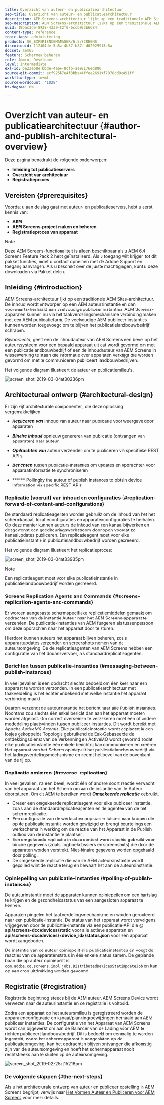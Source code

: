 ```yaml
---
title: Overzicht van auteur- en publicatiearchitectuur
seo-title: Overzicht van auteur- en publicatiearchitectuur
description: AEM Screens-architectuur lijkt op een traditionele AEM Sites-architectuur. De inhoud wordt ontworpen op een AEM auteursinstantie en dan voorwaarts-herhaald aan veelvoudige publiceer instanties. Volg deze pagina voor meer informatie over auteur en publiceer een architecturaal overzicht.
seo-description: AEM Screens-architectuur lijkt op een traditionele AEM Sites-architectuur. De inhoud wordt ontworpen op een AEM auteursinstantie en dan voorwaarts-herhaald aan veelvoudige publiceer instanties. Volg deze pagina voor meer informatie over auteur en publiceer een architecturaal overzicht.
uuid: 19bac3de-8938-4339-82f0-6ccb932b6684
content-type: reference
topic-tags: administering
products: SG_EXPERIENCEMANAGER/6.5/SCREENS
discoiquuid: 112404de-5a5a-4b37-b87c-d02029933c8a
docset: aem65
feature: Schermen beheren
role: Admin, Developer
level: Intermediate
exl-id: ba23eb8e-bbde-4a6e-8cfb-ae98176ed890
source-git-commit: acf925b7e4f3bba44ffee26919f7078dd9c491ff
workflow-type: tm+mt
source-wordcount: '1028'
ht-degree: 0%

---
```


# Overzicht van auteur- en publicatiearchitectuur {#author-and-publish-architectural-overview}

Deze pagina benadrukt de volgende onderwerpen:

* **Inleiding tot publicatieservers**
* **Overzicht van architectuur**
* **Registratieproces**

## Vereisten {#prerequisites}

Voordat u aan de slag gaat met auteur- en publicatieservers, hebt u eerst kennis van:

* **AEM**
* **AEM Screens-project maken en beheren**
* **Registratieproces van apparaat**

>[!NOTE]
>
>Deze AEM Screens-functionaliteit is alleen beschikbaar als u AEM 6.4 Screens Feature Pack 2 hebt geïnstalleerd. Als u toegang wilt krijgen tot dit pakket functies, moet u contact opnemen met de Adobe Support en toegang aanvragen. Als u beschikt over de juiste machtigingen, kunt u deze downloaden via Pakket delen.

## Inleiding {#introduction}

AEM Screens-architectuur lijkt op een traditionele AEM Sites-architectuur. De inhoud wordt ontworpen op een AEM auteursinstantie en dan voorwaarts-herhaald aan veelvoudige publiceer instanties. AEM Screens-apparaten kunnen nu via het taakverdelingsmechanisme verbinding maken met een AEM publicatiefarm. De veelvoudige AEM publiceer instanties kunnen worden toegevoegd om te blijven het publicatielandbouwbedrijf schrapen.

*Bijvoorbeeld*, geeft een de inhoudauteur van AEM Screens een bevel op het auteurssysteem voor een bepaald apparaat uit dat wordt gevormd om met een publicatielandbouwbedrijf of een de inhoudauteur van AEM Screens in wisselwerking te staan die informatie over apparaten verkrijgt die worden gevormd om met te communiceren publiceert landbouwbedrijven.

Het volgende diagram illustreert de auteur en publicatiemilieu&#39;s.

![screen_shot_2019-03-04at30236pm](assets/screen_shot_2019-03-04at30236pm.png)

## Architecturaal ontwerp {#architectural-design}

Er zijn vijf architecturale componenten, die deze oplossing vergemakkelijken:

* ***Repliceren van*** inhoud van auteur naar publicatie voor weergave door apparaten

* ***Binaire inhoud*** opnieuw genereren van publicatie (ontvangen van apparaten) naar auteur
* ***Opdrachten van*** auteur verzenden om te publiceren via specifieke REST API&#39;s
* ***Berichten*** tussen publicatie-instanties om updates en opdrachten voor apparaatinformatie te synchroniseren
* ****** Pollingby the auteur of publish instances to obtain device information via specific REST APIs

### Replicatie (vooruit) van inhoud en configuraties  {#replication-forward-of-content-and-configurations}

De standaard replicatieagenten worden gebruikt om de inhoud van het het schermkanaal, locatieconfiguraties en apparatenconfiguraties te herhalen. Op deze manier kunnen auteurs de inhoud van een kanaal bijwerken en desgewenst een goedkeuringswerkstroom doorlopen voordat ze kanaalupdates publiceren. Een replicatieagent moet voor elke publicatieinstantie in publicatielandbouwbedrijf worden gecreeerd.

Het volgende diagram illustreert het replicatieproces:

![screen_shot_2019-03-04at33935pm](assets/screen_shot_2019-03-04at33935pm.png)

>[!NOTE]
>
>Een replicatieagent moet voor elke publicatieinstantie in publicatielandbouwbedrijf worden gecreeerd.

### Screens Replication Agents and Commands  {#screens-replication-agents-and-commands}

Er worden aangepaste schermspecifieke replicatiemiddelen gemaakt om opdrachten van de instantie Auteur naar het AEM Screens-apparaat te verzenden. De publicatie-instanties van AEM fungeren als tussenpersoon om deze opdrachten naar het apparaat door te sturen.

Hierdoor kunnen auteurs het apparaat blijven beheren, zoals apparaatupdates verzenden en screenshots nemen van de auteursomgeving. De de replicatieagenten van AEM Screens hebben een configuratie van het douanevervoer, als standaardreplicatieagenten.

### Berichten tussen publicatie-instanties  {#messaging-between-publish-instances}

In veel gevallen is een opdracht slechts bedoeld om één keer naar een apparaat te worden verzonden. In een publicatiearchitectuur met taakverdeling is het echter onbekend met welke instantie het apparaat verbinding maakt.

Daarom verzendt de auteurinstantie het bericht naar alle Publish instanties. Nochtans zou slechts één enkel bericht dan aan het apparaat moeten worden afgelost. Om correct overseinen te verzekeren moet één of andere mededeling plaatsvinden tussen publiceer instanties. Dit wordt bereikt met *Apache ActiveMQ Artemis*. Elke publicatieinstantie wordt geplaatst in een losjes gekoppelde Topologie gebruikend de Eak-Gebaseerde de ontdekkingsdienst van de Verkenning en ActiveMQ wordt gevormd zodat elke publicatieinstantie één enkele berichtrij kan communiceren en creëren. Het apparaat van het Scherm opiniepeilt het publicatielandbouwbedrijf via het ladingsverdelingsmechanisme en neemt het bevel van de bovenkant van de rij op.

### Replicatie omkeren {#reverse-replication}

In veel gevallen, na een bevel, wordt één of andere soort reactie verwacht van het apparaat van het Scherm om aan de instantie van de Auteur door:sturen. Om dit AEM te bereiken wordt ***Omgekeerde replicatie*** gebruikt.

* Creeer een omgekeerde replicatieagent voor elke publiceer instantie, zoals aan de standaardreplicatieagenten en de agenten van de het schermreplicatie.
* Een configuratie van de werkschemaopstarter luistert naar knopen die op de publicatieinstantie worden gewijzigd en brengt beurtelings een werkschema in werking om de reactie van het Apparaat in de Publish outbox van de instantie te plaatsen.
* Een omgekeerde replicatie in deze context wordt slechts gebruikt voor binaire gegevens (zoals, logboekdossiers en screenshots) die door de apparaten worden verstrekt. Niet-binaire gegevens worden opgehaald door polling.
* De omgekeerde replicatie die van de AEM auteursinstantie wordt gepolled wint de reactie terug en bewaart het aan de auteursinstantie.

### Opiniepeiling van publicatie-instanties  {#polling-of-publish-instances}

De auteurinstantie moet de apparaten kunnen opiniepeilen om een hartslag te krijgen en de gezondheidsstatus van een aangesloten apparaat te kennen.

Apparaten pingelen het taakverdelingsmechanisme en worden gerouteerd naar een publicatie-instantie. De status van het apparaat wordt vervolgens vrijgegeven door de publicatie-instantie via een publicatie-API die @ **api/screens-dcc/devices/static** voor alle actieve apparaten en **api/screens-dcc/devices/&lt;device_id>/status.json** voor één apparaat wordt aangeboden.

De instantie van de auteur opiniepeilt alle publicatieinstanties en voegt de reacties van de apparatenstatus in één enkele status samen. De geplande baan die op auteur opiniepeilt is `com.adobe.cq.screens.impl.jobs.DistributedDevicesStatiUpdateJob` en kan op een cron uitdrukking worden gevormd.

## Registratie {#registration}

Registratie begint nog steeds bij de AEM auteur. AEM Screens Device wordt verwezen naar de auteurinstantie en de registratie is voltooid.

Zodra een apparaat op het auteursmilieu is geregistreerd worden de apparatenconfiguratie en kanaal/planningtoewijzingen herhaald aan AEM publiceer instanties. De configuratie van het Apparaat van AEM Screens wordt dan bijgewerkt om aan de Balancer van de Lading vóór AEM te richten publiceert landbouwbedrijf. Dit is bedoeld om eenmalig te worden ingesteld, zodra het schermapparaat is aangesloten op de publicatieomgeving, kan het opdrachten blijven ontvangen die afkomstig zijn van de auteursomgeving en hoeft het schermapparaat nooit rechtstreeks aan te sluiten op de auteursomgeving.

![screen_shot_2019-02-25at15218pm](assets/screen_shot_2019-02-25at15218pm.png)

### De volgende stappen {#the-next-steps}

Als u het architecturale ontwerp van auteur en publiceer opstelling in AEM Screens begrijpt, verwijs naar [Het Vormen Auteur en Publiceren voor AEM Screens](author-and-publish.md) voor meer details.

